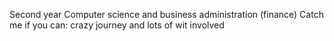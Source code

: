 Second year
Computer science and business administration (finance)
Catch me if you can: crazy journey and lots of wit involved